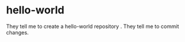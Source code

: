 hello-world
===========

They tell me to create a hello-world repository .
They tell me to commit changes.
